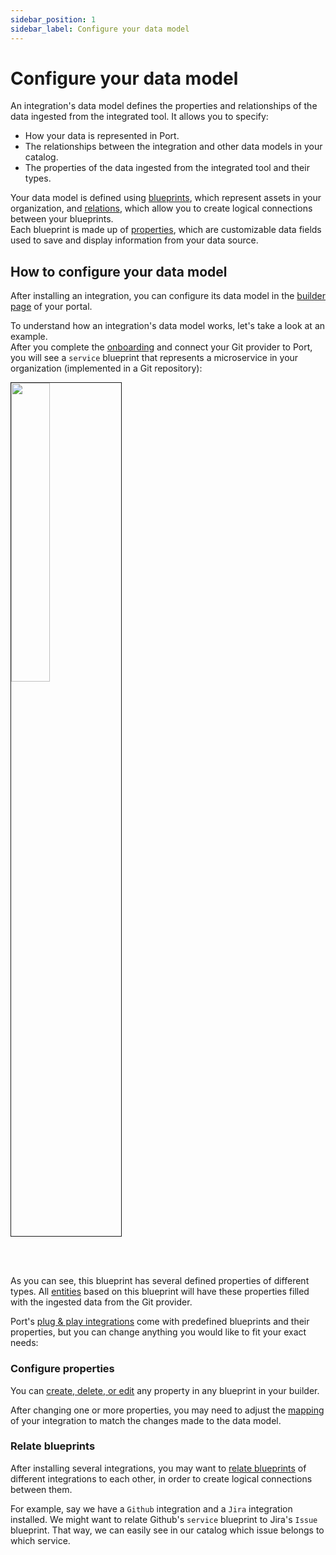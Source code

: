 ```yaml
---
sidebar_position: 1
sidebar_label: Configure your data model
---
```


# Configure your data model

An integration's data model defines the properties and relationships of the data ingested from the integrated tool. It allows you to specify:

- How your data is represented in Port. 
- The relationships between the integration and other data models in your catalog.
- The properties of the data ingested from the integrated tool and their types.

Your data model is defined using [blueprints](/build-your-software-catalog/customize-integrations/configure-data-model/setup-blueprint/), which represent assets in your organization, and [relations](/build-your-software-catalog/customize-integrations/configure-data-model/relate-blueprints/), which allow you to create logical connections between your blueprints.  
Each blueprint is made up of [properties](/build-your-software-catalog/customize-integrations/configure-data-model/setup-blueprint/properties/), which are customizable data fields used to save and display information from your data source.


## How to configure your data model

After installing an integration, you can configure its data model in the [builder page](https://app.getport.io/dev-portal/data-model) of your portal. 

To understand how an integration's data model works, let's take a look at an example.  
After you complete the [onboarding](/quickstart) and connect your Git provider to Port, you will see a `service` blueprint that represents a microservice in your organization (implemented in a Git repository):

<img src='/img/software-catalog/customize-integrations/serviceBlueprint.png' width='35%' border='1px' />

<br/><br/>

As you can see, this blueprint has several defined properties of different types. All [entities](/build-your-software-catalog/sync-data-to-catalog/#entities) based on this blueprint will have these properties filled with the ingested data from the Git provider.

Port's [plug & play integrations](/build-your-software-catalog/sync-data-to-catalog/#available-plug--play-integrations) come with predefined blueprints and their properties, but you can change anything you would like to fit your exact needs:

### Configure properties

You can [create, delete, or edit](/) any property in any blueprint in your builder.

After changing one or more properties, you may need to adjust the [mapping](/build-your-software-catalog/customize-integrations/configure-mapping) of your integration to match the changes made to the data model.

### Relate blueprints

After installing several integrations, you may want to [relate blueprints](/build-your-software-catalog/customize-integrations/configure-data-model/relate-blueprints/) of different integrations to each other, in order to create logical connections between them.  

For example, say we have a `Github` integration and a `Jira` integration installed. We might want to relate Github's `service` blueprint to Jira's `Issue` blueprint. That way, we can easily see in our catalog which issue belongs to which service.
